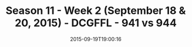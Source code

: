 ---
title: Season 11 - Week 2 (September 18 & 20, 2015) - DCGFFL - 941 vs 944
teams_score:
- team: 941
  score: 34
- team: 944
  score: 7
mvp: Brett Chambers (Teal), Peter Sima (Kelly)
game-ball: ''
season: 11
week: 2
date: '2015-09-19T19:00:16'
pageid: season-xi-week-2-941-vs-944
---